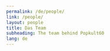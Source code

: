 ```yaml
---
permalink: /de/people/
link: /people/
layout: people
title: Das Team
subheading: The team behind Popkult60
lang: de
---
```

